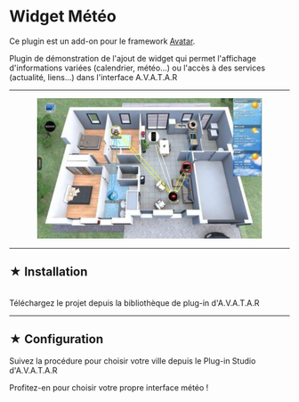# Widget Météo

Ce plugin est un add-on pour le framework [Avatar](https://github.com/Spikharpax/Avatar-Serveur-3.0).

Plugin de démonstration de l'ajout de widget qui permet l'affichage d'informations variées (calendrier, météo…) ou l'accès à des services (actualité, liens…) dans l'interface A.V.A.T.A.R

***
<p align="center"><img src="logo/widgetmeteo.jpg" width="80%" height="80%"/></p>

***
## ★ Installation
<BR>
Téléchargez le projet depuis la bibliothèque de plug-in d'A.V.A.T.A.R

***
## ★ Configuration
Suivez la procédure pour choisir votre ville depuis le Plug-in Studio d'A.V.A.T.A.R

Profitez-en pour choisir votre propre interface météo !

<BR><BR>

